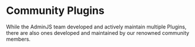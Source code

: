 # Community Plugins

While the AdminJS team developed and actively maintain multiple Plugins, there are also ones developed and maintained by our renowned community members.&#x20;
